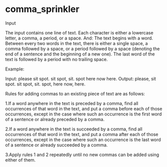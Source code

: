 # comma_sprinkler
Input

The input contains one line of text. Each character is either a lowercase letter, a comma, a period, or a space. And: The text begins with a word. Between every two words in the text, there is either a single space, a comma followed by a space, or a period followed by a space (denoting the end of a sentence and the beginning of a new one). The last word of the text is followed by a period with no trailing space.

Example:

Input: please sit spot. sit spot, sit. spot here now here. Output: please, sit spot. sit spot, sit. spot, here now, here.

Rules for adding commas to an existing piece of text are as follows:

1.If a word anywhere in the text is preceded by a comma, find all occurrences of that word in the text, and put a comma before each of those occurrences, except in the case where such an occurrence is the first word of a sentence or already preceded by a comma.

2.If a word anywhere in the text is succeeded by a comma, find all occurrences of that word in the text, and put a comma after each of those occurrences, except in the case where such an occurrence is the last word of a sentence or already succeeded by a comma.

3.Apply rules 1 and 2 repeatedly until no new commas can be added using either of them.
